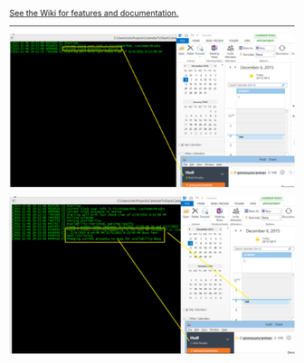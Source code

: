 [See the Wiki for features and documentation.](https://github.com/robhruska/CalendarToSlack/wiki#the-back-slash-command)

-----


![active](docs/calendar-to-slack-active.png)

![away](docs/calendar-to-slack-away.png)
